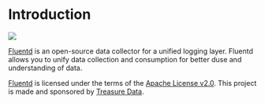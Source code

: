 # Introduction

![](.gitbook/assets/logo_documentation_1.0.png)

[Fluentd](https://www.fluentd.org/) is an open-source data collector for a unified logging layer. Fluentd allows you to unify data collection and consumption for better duse and understanding of data.

[Fluentd](https://www.fluentd.org/) is licensed under the terms of the [Apache License v2.0](http://www.apache.org/licenses/LICENSE-2.0). This project is made and sponsored by [Treasure Data](https://www.treasuredata.com).

